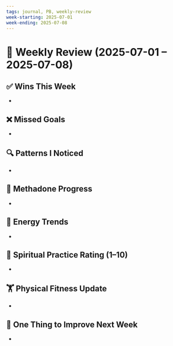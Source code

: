 ```yaml
---
tags: journal, PB, weekly-review
week-starting: 2025-07-01
week-ending: 2025-07-08
---
```


# 🔁 Weekly Review (2025-07-01 – 2025-07-08)

## ✅ Wins This Week
- 

## ❌ Missed Goals
- 

## 🔍 Patterns I Noticed
- 

## 💊 Methadone Progress
- 

## 🧠 Energy Trends
- 

## 🧘 Spiritual Practice Rating (1–10)
- 

## 🏋️ Physical Fitness Update
- 

## 🔧 One Thing to Improve Next Week
- 
